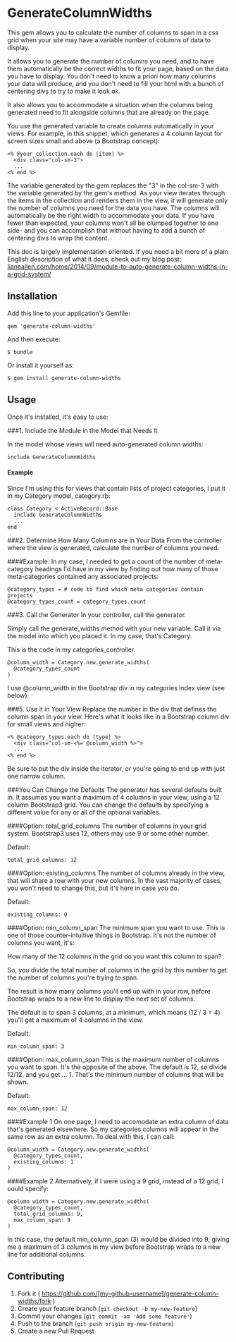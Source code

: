 # GenerateColumnWidths

This gem allows you to calculate the number of columns to span in a css grid
when your site may have a variable number of columns of data to display.

It allows you to generate the number of columns you need, and to have them
automatically be the correct widths to fit your page, based on the data you have
to display. You don't need to know a priori how many columns your data will
produce, and you don't need to fill your html with a bunch of centering divs to
try to make it look ok.

It also allows you to accommodate a situation when the columns being generated
need to fit alongside columns that are already on the page.

You use the generated variable to create columns automatically in your views.
For example, in this snippet, which generates a 4 column layout for screen sizes
small and above (a Bootstrap concept):

    <% @your_collection.each do |item| %>
      <div class="col-sm-3">
      ...
    <% end %>

The variable generated by the gem replaces the "3" in the col-sm-3 with the
variable generated by the gem's method. As your view iterates through the
items in the collection and renders them in the view, it will generate only the
number of columns you need for the data you have. The columns will
automatically be the right width to accommodate your data. If you have fewer
than expected, your columns won't all be clumped together to one side- and you
can accomplish that without having to add a bunch of centering divs to wrap the
content.

This doc is largely implementation oriented. If you need a bit more of a plain
English description of what it does, check out my blog post:
[lianeallen.com/home/2014/09/module-to-auto-generate-column-widths-in-a-grid-system/](http://www.lianeallen.com/home/2014/09/module-to-auto-generate-column-widths-in-a-grid-system/)

## Installation

Add this line to your application's Gemfile:

    gem 'generate-column-widths'

And then execute:

    $ bundle

Or install it yourself as:

    $ gem install generate-column-widths

## Usage
Once it's installed, it's easy to use:

###1. Include the Module in the Model that Needs It

In the model whose views will need auto-generated column widths:

    include GenerateColumnWidths

#### Example
Since I'm using this for views that contain lists of project categories, I put
it in my Category model, category.rb:

    class Category < ActiveRecord::Base
      include GenerateColumnWidths
      ...
    end

###2. Determine How Many Columns are in Your Data
From the controller where the view is generated, calculate the number of columns
you need.

####Example:
In my case, I needed to get a count of the number of meta-category headings I'd
have in my view by finding out how many of those meta-categories contained any
associated projects:

    @category_types = # code to find which meta categories contain projects
    @category_types_count = category_types.count

###3. Call the Generator
In your controller, call the generator.

Simply call the generate_widths method with your new variable. Call it via the
model into which you placed it. In my case, that's Category.

This is the code in my categories_controller.

    @column_width = Category.new.generate_widths(
      @category_types_count
    )

I use @column_width in the Bootstrap div in my categories index view (see below).

###5. Use it in Your View
Replace the number in the div that defines the column span in your view.
Here's what it looks like in a Bootstrap column div for small views and higher:

    <% @category_types.each do |type| %>
      <div class="col-sm-<%= @column_width %>">
      ...
    <% end %>

Be sure to put the div inside the iterator, or you're going to end up with just one
narrow column.

###You Can Change the Defaults
The generator has several defaults built in. It assumes you want a maximum of 4
columns in your view, using a 12 column Bootstrap3 grid. You can change the
defaults by specifying a different value for any or all of the optional variables.

####Option: total_grid_columns
The number of columns in your grid system. Bootstrap3 uses 12, others may use 9
or some other number.

Default:

    total_grid_columns: 12

####Option: existing_columns
The number of columns already in the view, that will share a row with your new
columns. In the vast majority of cases, you won't need to change this, but it's
here in case you do.

Default:

    existing_columns: 0

####Option: min_column_span
The minimum span you want to use. This is one of those counter-intuitive things
in Bootstrap. It's not the number of columns you want, it's:

 How many of the 12 columns in the grid do you want this column to span?

So, you divide the total number of columns in the grid by this number to get
the number of columns you're trying to span.

The result is how many columns you'll end up with in your row, before Bootstrap
wraps to a new line to display the next set of columns.

The default is to span 3 columns, at a minimum, which means (12 / 3 = 4) you'll
get a maximum of 4 columns in the view.

Default:

    min_column_span: 3

####Option: max_column_span
This is the maximum number of columns you want to span. It's the opposite of the
above. The default is 12, so divide 12/12, and you get ... 1. That's the minimum
number of columns that will be shown.

Default:

    max_column_span: 12

####Example 1
On one page, I need to accomodate an extra column of data that's generated
elsewhere. So my categories columns will appear in the same row as an extra
column. To deal with this, I can call:

    @column_width = Category.new.generate_widths(
      @category_types_count,
      existing_columns: 1
    )

####Example 2
Alternatively, if I were using a 9 grid, instead of a 12 grid, I could specify:

    @column_width = Category.new.generate_widths(
      @category_types_count,
      total_grid_columns: 9,
      max_column_span: 9
    )

In this case, the default min_column_span (3) would be divided into 9, giving me a
maximum of 3 columns in my view before Bootstrap wraps to a new line for
additional columns.

## Contributing

1. Fork it ( https://github.com/[my-github-username]/generate-column-widths/fork )
2. Create your feature branch (`git checkout -b my-new-feature`)
3. Commit your changes (`git commit -am 'Add some feature'`)
4. Push to the branch (`git push origin my-new-feature`)
5. Create a new Pull Request
